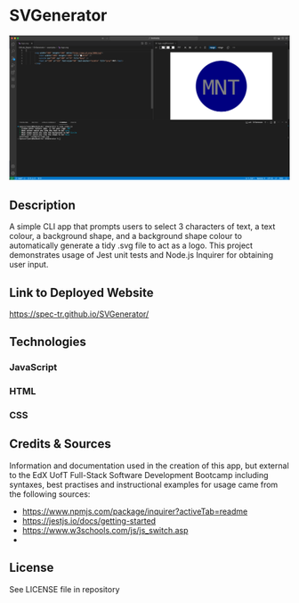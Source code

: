# SVGenerator

![Screenshot of the app as viewed in a desktop browser](assets/images/SVGenCap.png)

## Description

A simple CLI app that prompts users to select 3 characters of text, a text colour, a background shape, and a background shape colour to automatically generate a tidy .svg file to act as a logo. This project demonstrates usage of Jest unit tests and Node.js Inquirer for obtaining user input.

## Link to Deployed Website

https://spec-tr.github.io/SVGenerator/


## Technologies

### JavaScript
### HTML
### CSS

## Credits & Sources

Information and documentation used in the creation of this app, but external to the EdX UofT Full-Stack Software Development Bootcamp including syntaxes, best practises and instructional examples for usage came from the following sources:
- https://www.npmjs.com/package/inquirer?activeTab=readme
- https://jestjs.io/docs/getting-started
- https://www.w3schools.com/js/js_switch.asp
- 

## License

See LICENSE file in repository
